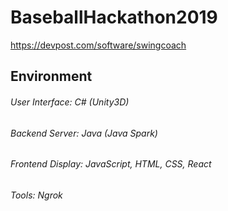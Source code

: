 # BaseballHackathon2019

https://devpost.com/software/swingcoach

## Environment
###### User Interface: C# (Unity3D)
###### Backend Server: Java (Java Spark)
###### Frontend Display: JavaScript, HTML, CSS, React
###### Tools: Ngrok
